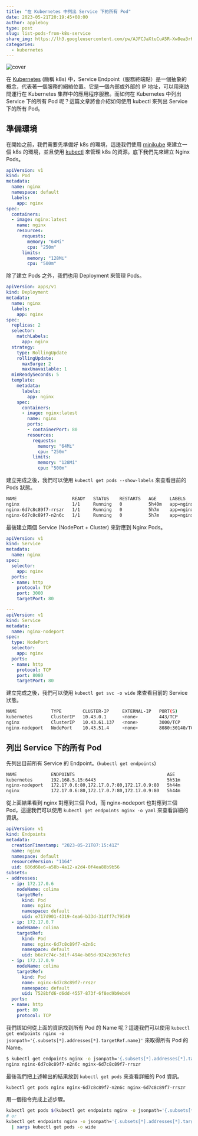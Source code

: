 ```yaml
---
title: "在 Kubernetes 中列出 Service 下的所有 Pod"
date: 2023-05-21T20:19:45+08:00
author: appleboy
type: post
slug: list-pods-from-k8s-service
share_img: https://lh3.googleusercontent.com/pw/AJFCJaXtuCuA5R-Xw8ea3rKHuIHwWY5JinU7EXhBsvq6HS1J0vva-4TYFsJY9fT7_gW69Dvf_khWJ1npoFO_yhxnY51WbWIW-OTQQfgxjLHxeEcQuO5JwT8l3Anp9Hku-ij7VU-bgUtygX-l-AwLgvPBZvYljQ=w860-h821-s-no?authuser=0
categories:
  - kubernetes
---
```


![cover](https://lh3.googleusercontent.com/pw/AJFCJaXtuCuA5R-Xw8ea3rKHuIHwWY5JinU7EXhBsvq6HS1J0vva-4TYFsJY9fT7_gW69Dvf_khWJ1npoFO_yhxnY51WbWIW-OTQQfgxjLHxeEcQuO5JwT8l3Anp9Hku-ij7VU-bgUtygX-l-AwLgvPBZvYljQ=w860-h821-s-no?authuser=0)

在 [Kubernetes][1] (簡稱 k8s) 中，Service Endpoint（服務終端點）是一個抽象的概念，代表著一個服務的網絡位置。它是一個內部或外部的 IP 地址，可以用來訪問運行在 Kubernetes 集群中的應用程序服務。而如何在 Kubernetes 中列出 Service 下的所有 Pod 呢？這篇文章將會介紹如何使用 kubectl 來列出 Service 下的所有 Pod。

[1]:https://kubernetes.io/

<!--more-->

## 準備環境

在開始之前，我們需要先準備好 k8s 的環境，這邊我們使用 [minikube][2] 來建立一個 k8s 的環境，並且使用 [kubectl][3] 來管理 k8s 的資源。底下我們先來建立 Nginx Pods。

[2]:https://minikube.sigs.k8s.io/docs/
[3]:https://kubernetes.io/docs/tasks/tools/

```yaml
apiVersion: v1
kind: Pod
metadata:
  name: nginx
  namespace: default
  labels:
    app: nginx
spec:
  containers:
  - image: nginx:latest
    name: nginx
    resources:
      requests:
        memory: "64Mi"
        cpu: "250m"
      limits:
        memory: "128Mi"
        cpu: "500m"
```

除了建立 Pods 之外，我們也用 Deployment 來管理 Pods。

```yaml
apiVersion: apps/v1
kind: Deployment
metadata:
  name: nginx
  labels:
    app: nginx
spec:
  replicas: 2
  selector:
    matchLabels:
      app: nginx
  strategy:
    type: RollingUpdate
    rollingUpdate:
      maxSurge: 2
      maxUnavailable: 1
  minReadySeconds: 5
  template:
    metadata:
      labels:
        app: nginx
    spec:
      containers:
      - image: nginx:latest
        name: nginx
        ports:
        - containerPort: 80
        resources:
          requests:
            memory: "64Mi"
            cpu: "250m"
          limits:
            memory: "128Mi"
            cpu: "500m"
```

建立完成之後，我們可以使用 `kubectl get pods --show-labels` 來查看目前的 Pods 狀態。

```bash
NAME                     READY   STATUS    RESTARTS   AGE     LABELS
nginx                    1/1     Running   0          5h40m   app=nginx
nginx-6d7c8c89f7-rrszr   1/1     Running   0          5h7m    app=nginx,pod-template-hash=6d7c8c89f7
nginx-6d7c8c89f7-n2n6c   1/1     Running   0          5h7m    app=nginx,pod-template-hash=6d7c8c89f7
```

最後建立兩個 Service (NodePort + Cluster) 來對應到 Nginx Pods。

```yaml
apiVersion: v1
kind: Service
metadata:
  name: nginx
spec:
  selector:
    app: nginx
  ports:
  - name: http
    protocol: TCP
    port: 3000
    targetPort: 80

---
apiVersion: v1
kind: Service
metadata:
  name: nginx-nodeport
spec:
  type: NodePort
  selector:
    app: nginx
  ports:
  - name: http
    protocol: TCP
    port: 8080
    targetPort: 80
```

建立完成之後，我們可以使用 `kubectl get svc -o wide` 來查看目前的 Service 狀態。

```bash
NAME             TYPE        CLUSTER-IP     EXTERNAL-IP   PORT(S)          AGE     SELECTOR
kubernetes       ClusterIP   10.43.0.1      <none>        443/TCP          5h49m   <none>
nginx            ClusterIP   10.43.61.137   <none>        3000/TCP         5h41m   app=nginx
nginx-nodeport   NodePort    10.43.51.4     <none>        8080:30140/TCP   5h41m   app=nginx
```

## 列出 Service 下的所有 Pod

先列出目前所有 Service 的 Endpoint。(`kubectl get endpoints`)

```bash
NAME             ENDPOINTS                                   AGE
kubernetes       192.168.5.15:6443                           5h51m
nginx-nodeport   172.17.0.6:80,172.17.0.7:80,172.17.0.9:80   5h44m
nginx            172.17.0.6:80,172.17.0.7:80,172.17.0.9:80   5h44m
```

從上面結果看到 nginx 對應到三個 Pod，而 nginx-nodeport 也對應到三個 Pod，這邊我們可以使用 `kubectl get endpoints nginx -o yaml` 來查看詳細的資訊。

```yaml
apiVersion: v1
kind: Endpoints
metadata:
  creationTimestamp: "2023-05-21T07:15:41Z"
  name: nginx
  namespace: default
  resourceVersion: "1164"
  uid: 686d68e6-a58b-4a12-a2d4-0f4ea88b9b56
subsets:
- addresses:
  - ip: 172.17.0.6
    nodeName: colima
    targetRef:
      kind: Pod
      name: nginx
      namespace: default
      uid: e717d901-4319-4ea6-b33d-31dff7c79549
  - ip: 172.17.0.7
    nodeName: colima
    targetRef:
      kind: Pod
      name: nginx-6d7c8c89f7-n2n6c
      namespace: default
      uid: b6e7c74c-3d1f-494e-b05d-9242e367cfe3
  - ip: 172.17.0.9
    nodeName: colima
    targetRef:
      kind: Pod
      name: nginx-6d7c8c89f7-rrszr
      namespace: default
      uid: 7528bfd6-d6dd-4557-873f-6f8ed9b9ebd4
  ports:
  - name: http
    port: 80
    protocol: TCP
```

我們該如何從上面的資訊找到所有 Pod 的 Name 呢？這邊我們可以使用 `kubectl get endpoints nginx -o jsonpath='{.subsets[*].addresses[*].targetRef.name}'` 來取得所有 Pod 的 Name。

```bash
$ kubectl get endpoints nginx -o jsonpath='{.subsets[*].addresses[*].targetRef.name}'
nginx nginx-6d7c8c89f7-n2n6c nginx-6d7c8c89f7-rrszr
```

最後我們把上述輸出的結果放到 `kubectl get pods` 來查看詳細的 Pod 資訊。

```bash
kubectl get pods nginx nginx-6d7c8c89f7-n2n6c nginx-6d7c8c89f7-rrszr
```

用一個指令完成上述步驟。

```bash
kubectl get pods $(kubectl get endpoints nginx -o jsonpath='{.subsets[*].addresses[*].targetRef.name}')
# or
kubectl get endpoints nginx -o jsonpath='{.subsets[*].addresses[*].targetRef.name}' \
  | xargs kubectl get pods -o wide
```
